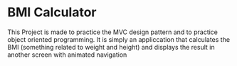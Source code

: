 

#  BMI Calculator

This Project is made to practice the MVC design pattern and to practice object oriented programming. 
It is simply an appliccation that calculates the BMI (something related to weight and height) and displays the result in another screen with animated navigation 

